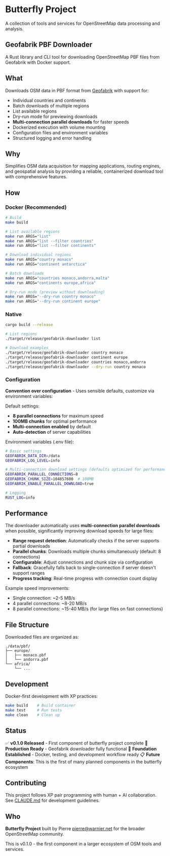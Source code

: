 # Butterfly Project

A collection of tools and services for OpenStreetMap data processing and analysis.

## Geofabrik PBF Downloader

A Rust library and CLI tool for downloading OpenStreetMap PBF files from Geofabrik with Docker support.

## What

Downloads OSM data in PBF format from [Geofabrik](https://download.geofabrik.de/) with support for:
- Individual countries and continents
- Batch downloads of multiple regions
- List available regions  
- Dry-run mode for previewing downloads
- **Multi-connection parallel downloads** for faster speeds
- Dockerized execution with volume mounting
- Configuration files and environment variables
- Structured logging and error handling

## Why

Simplifies OSM data acquisition for mapping applications, routing engines, and geospatial analysis by providing a reliable, containerized download tool with comprehensive features.

## How

### Docker (Recommended)

```bash
# Build
make build

# List available regions
make run ARGS="list"
make run ARGS="list --filter countries"
make run ARGS="list --filter continents"

# Download individual regions
make run ARGS="country monaco"
make run ARGS="continent antarctica"

# Batch downloads
make run ARGS="countries monaco,andorra,malta"
make run ARGS="continents europe,africa"

# Dry-run mode (preview without downloading)
make run ARGS="--dry-run country monaco"
make run ARGS="--dry-run continent europe"
```

### Native

```bash
cargo build --release

# List regions
./target/release/geofabrik-downloader list

# Download examples
./target/release/geofabrik-downloader country monaco
./target/release/geofabrik-downloader continent europe
./target/release/geofabrik-downloader countries monaco,andorra
./target/release/geofabrik-downloader --dry-run country monaco
```

### Configuration

**Convention over configuration** - Uses sensible defaults, customize via environment variables:

Default settings:
- **8 parallel connections** for maximum speed
- **100MB chunks** for optimal performance  
- **Multi-connection enabled** by default
- **Auto-detection** of server capabilities

Environment variables (.env file):
```bash
# Basic settings
GEOFABRIK_DATA_DIR=/data
GEOFABRIK_LOG_LEVEL=info

# Multi-connection download settings (defaults optimized for performance)
GEOFABRIK_PARALLEL_CONNECTIONS=8
GEOFABRIK_CHUNK_SIZE=104857600  # 100MB
GEOFABRIK_ENABLE_PARALLEL_DOWNLOAD=true

# Logging
RUST_LOG=info
```

## Performance

The downloader automatically uses **multi-connection parallel downloads** when possible, significantly improving download speeds for large files:

- **Range request detection**: Automatically checks if the server supports partial downloads
- **Parallel chunks**: Downloads multiple chunks simultaneously (default: 8 connections)
- **Configurable**: Adjust connections and chunk size via configuration
- **Fallback**: Gracefully falls back to single-connection if server doesn't support ranges
- **Progress tracking**: Real-time progress with connection count display

Example speed improvements:
- Single connection: ~2-5 MB/s
- 4 parallel connections: ~8-20 MB/s  
- 8 parallel connections: ~15-40 MB/s (for large files on fast connections)

## File Structure

Downloaded files are organized as:
```
./data/pbf/
├── europe/
│   ├── monaco.pbf
│   └── andorra.pbf
└── africa/
    └── ...
```

## Development

Docker-first development with XP practices:

```bash
make build    # Build container
make test     # Run tests  
make clean    # Clean up
```

## Status

✅ **v0.1.0 Released** - First component of butterfly project complete
🚀 **Production Ready** - Geofabrik downloader fully functional
🎯 **Foundation Established** - Docker, testing, and development workflow ready
📋 **Future Components**: This is the first of many planned components in the butterfly ecosystem

## Contributing

This project follows XP pair programming with human + AI collaboration. See [CLAUDE.md](CLAUDE.md) for development guidelines.

## Who

**Butterfly Project** built by Pierre <pierre@warnier.net> for the broader OpenStreetMap community.

This is v0.1.0 - the first component in a larger ecosystem of OSM tools and services.
